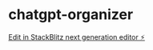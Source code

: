 # chatgpt-organizer

[Edit in StackBlitz next generation editor ⚡️](https://stackblitz.com/~/github.com/hotdokkz/chatgpt-organizer)